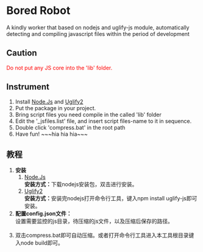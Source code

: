 <h1>Bored Robot</h1>
<p>A kindly worker that based on nodejs and uglify-js module, automatically detecting and compiling javascript files within the period of development</p>

<h2>Caution</h2>
<p style="color:red">Do not put any JS core into the 'lib' folder.</p>

<h2>Instrument</h2>
<ol>
  <li>Install 
      <a href="http://nodejs.org" target="_blank">Node.Js</a> and 
      <a href="https://github.com/mishoo/UglifyJS2" target="_blank">Uglify2</a></li>
  <li>Put the package in your project.</li>
  <li>Bring script files you need compile in the called 'lib' folder </li>
  <li>Edit the '_jsfiles.list' file, and insert script files-name to it in sequence.</li>
  <li>Double click 'compress.bat' in the root path</li>
  <li>Have fun!  ~~~hia hia hia~~~</li>
</ol>


<h2>教程</h2>
<ol>
	<li>
		<strong>安装</strong>
		<ol>
			<li>
				<a href="http://nodejs.org" target="_blank">Node.Js</a><br>
				<strong>安装方式：</strong>下载nodejs安装包，双击进行安装。
			</li>
			<li>
				<a href="https://github.com/mishoo/UglifyJS2" target="_blank">Uglify2</a><br>
				<strong>安装方式：</strong>安装完nodejs打开命令行工具，键入npm install uglify-js即可安装。
			</li>
		</ol>
	</li>
	<li>
		<strong>配置config.json文件：</strong><br>
		设置需要监控的js目录，待压缩的js文件，以及压缩后保存的路径。<br>
		<img src="http://www.seeutopia.com/demo/resource/20150424-1@2x.jpg" alt="">
	</li>
	<li>双击compress.bat即可自动压缩。或者打开命令行工具进入本工具根目录键入node build即可。</li>
</ol>